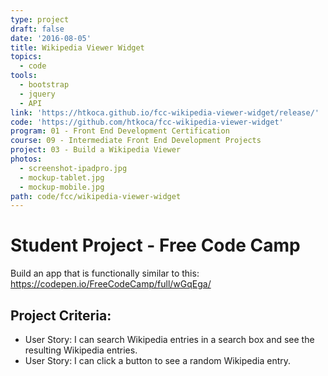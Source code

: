 ```yaml
---
type: project
draft: false
date: '2016-08-05'
title: Wikipedia Viewer Widget
topics:
  - code
tools:
  - bootstrap
  - jquery
  - API
link: 'https://htkoca.github.io/fcc-wikipedia-viewer-widget/release/'
code: 'https://github.com/htkoca/fcc-wikipedia-viewer-widget'
program: 01 - Front End Development Certification
course: 09 - Intermediate Front End Development Projects
project: 03 - Build a Wikipedia Viewer
photos:
  - screenshot-ipadpro.jpg
  - mockup-tablet.jpg
  - mockup-mobile.jpg
path: code/fcc/wikipedia-viewer-widget
---
```

# Student Project - Free Code Camp
Build an app that is functionally similar to this: https://codepen.io/FreeCodeCamp/full/wGqEga/

## Project Criteria:
* User Story: I can search Wikipedia entries in a search box and see the resulting Wikipedia entries.
* User Story: I can click a button to see a random Wikipedia entry.
